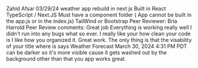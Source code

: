 Zahid Afsar 
03/29/24
weather app rebuild in next js
Built in React TypeScript / Next.JS
Must have a component folder ( App cannot be built in the app.js or in the index.js)
TailWind or Bootstrap
Peer Reviewer: Bria Harrold
Peer Review comments: Great job Everything is working really well I didn't run into any bugs what so ever. I really like your how clean your code is I like how you organized it. Great work. The only thing is that the visability of your title where is says Weather Forecast March 30, 2024 4:31 PM PDT can be darker so it's more visible cause it gets washed out by the background other than that you app works great.
